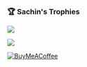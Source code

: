 ### 🏆 Sachin's Trophies
![](https://github-profile-trophy.vercel.app/?username=SachinAkash01&theme=radical&no-frame=false&no-bg=true&margin-w=4)

![](https://github-contributor-stats.vercel.app/api?username=SachinAkash01&limit=3&theme=dark&combine_all_yearly_contributions=true)

[![BuyMeACoffee](https://img.shields.io/badge/Buy%20Me%20a%20Coffee-ffdd00?style=for-the-badge&logo=buy-me-a-coffee&logoColor=black)](https://buymeacoffee.com/sachinakash) 
